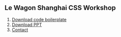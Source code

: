 ## Le Wagon Shanghai CSS Workshop

1. [Download code boilerplate](https://github.com/tgenaitay/workshop-css/raw/master/ui-sprint-master.zip)
2. [Download PPT](https://github.com/tgenaitay/workshop-css/raw/master/Le-Wagon-CSS-Components.pptx)
3. [Contact](shanghai@lewagon.org)
